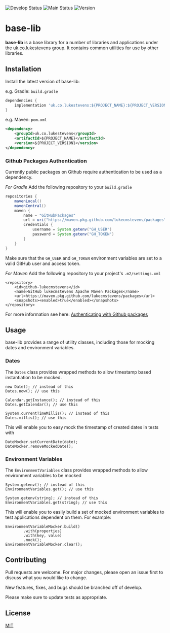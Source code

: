 ![Develop Status][workflow-badge-develop]
![Main Status][workflow-badge-main]
![Version][version-badge] 

# base-lib
**base-lib** is a base library for a number of libraries and applications under the uk.co.lukestevens group. It contains common utilities for use by other libraries.

## Installation

Install the latest version of base-lib:

e.g. Gradle: `build.gradle`
```groovy
dependencies {
    implementation 'uk.co.lukestevens:${PROJECT_NAME}:${PROJECT_VERSION}'
}
```

e.g. Maven: `pom.xml`
```xml
<dependency>
	<groupId>uk.co.lukestevens</groupId>
	<artifactId>${PROJECT_NAME}</artifactId>
	<version>${PROJECT_VERSION}</version>
</dependency>
```

### Github Packages Authentication
Currently public packages on Github require authentication to be used as a dependency.

*For Gradle*
Add the following repository to your `build.gradle`
```groovy
repositories {
    mavenLocal()
    mavenCentral()
    maven {
        name = "GitHubPackages"
        url = uri("https://maven.pkg.github.com/lukecmstevens/packages")
        credentials {
            username = System.getenv("GH_USER")
            password = System.getenv("GH_TOKEN")
        }
    }
}
```
Make sure that the `GH_USER` and `GH_TOKEN` environment variables are set to a valid GitHub user and access token.

*For Maven*
Add the following repository to your project's `.m2/settings.xml`
```
<repository>
	<id>github-lukecmstevens</id>
	<name>GitHub lukecmstevens Apache Maven Packages</name>
	<url>https://maven.pkg.github.com/lukecmstevens/packages</url>
	<snapshots><enabled>true</enabled></snapshots>
</repository>
```

For more information see here: [Authenticating with Github packages][gh-package-auth]

## Usage
base-lib provides a range of utility classes, including those for mocking dates and environment variables.

### Dates
The `Dates` class provides wrapped methods to allow timestamp based instantiation to be mocked.

```
new Date(); // instead of this
Dates.now(); // use this

Calendar.getInstance(); // instead of this
Dates.getCalendar(); // use this

System.currentTimeMillis(); // instead of this
Dates.millis(); // use this
```

This will enable you to easy mock the timestamp of created dates in tests with

```
DateMocker.setCurrentDate(date);
DateMocker.removeMockedDate();
```

### Environment Variables
The `EnvironmentVariables` class provides wrapped methods to allow environment variables to be mocked

```
System.getenv(); // instead of this
EnvironmentVariables.get(); // use this

System.getenv(string); // instead of this
EnvironmentVariables.get(string); // use this
```

This will enable you to easily build a set of mocked environment variables to test applications
dependent on them. For example:

```
EnvironmentVariableMocker.build()
		.with(properties)
		.with(key, value)
		.mock();
EnvironmentVariableMocker.clear();
```


## Contributing
Pull requests are welcome. For major changes, please open an issue first to discuss what you would like to change.

New features, fixes, and bugs should be branched off of develop.

Please make sure to update tests as appropriate.

## License
[MIT][mit-license]

[gh-package-auth]: https://docs.github.com/en/free-pro-team@latest/packages/guides/configuring-apache-maven-for-use-with-github-packages#authenticating-to-github-packages
[workflow-badge-develop]: https://img.shields.io/github/workflow/status/lukecmstevens/base-lib/publish/develop?label=develop
[workflow-badge-main]: https://img.shields.io/github/workflow/status/lukecmstevens/base-lib/release/main?label=main
[version-badge]: https://img.shields.io/github/v/release/lukecmstevens/base-lib
[mit-license]: https://choosealicense.com/licenses/mit/

